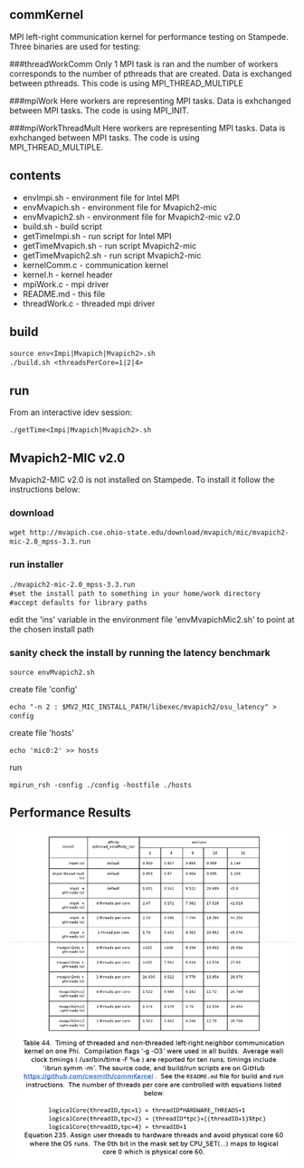 ## commKernel
MPI left-right communication kernel for performance testing on Stampede.  Three binaries are used for testing:

###threadWorkComm
Only 1 MPI task is ran and the number of workers corresponds to the number of pthreads that are created. Data is exchanged between pthreads. This code is using MPI_THREAD_MULTIPLE

###mpiWork
Here workers are representing MPI tasks. Data is exhchanged between MPI tasks. The code is using MPI_INIT.

###mpiWorkThreadMult
Here workers are representing MPI tasks. Data is exhchanged between MPI tasks. The code is using MPI_THREAD_MULTIPLE.

## contents
- envImpi.sh - environment file for Intel MPI
- envMvapich.sh - environment file for Mvapich2-mic
- envMvapich2.sh - environment file for Mvapich2-mic v2.0
- build.sh - build script 
- getTimeImpi.sh - run script for Intel MPI
- getTimeMvapich.sh - run script Mvapich2-mic
- getTimeMvapich2.sh - run script Mvapich2-mic
- kernelComm.c - communication kernel
- kernel.h - kernel header
- mpiWork.c - mpi driver
- README.md - this file 
- threadWork.c - threaded mpi driver

## build
    source env<Impi|Mvapich|Mvapich2>.sh
    ./build.sh <threadsPerCore=1|2|4>

## run
From an interactive idev session:

    ./getTime<Impi|Mvapich|Mvapich2>.sh

## Mvapich2-MIC v2.0
Mvapich2-MIC v2.0 is not installed on Stampede.  To install it follow the instructions below:

### download
    wget http://mvapich.cse.ohio-state.edu/download/mvapich/mic/mvapich2-mic-2.0_mpss-3.3.run

### run installer
    ./mvapich2-mic-2.0_mpss-3.3.run
    #set the install path to something in your home/work directory
    #accept defaults for library paths 
edit the 'ins' variable in the environment file 'envMvapichMic2.sh' to point at the chosen install path

### sanity check the install by running the latency benchmark

    source envMvapich2.sh
create file 'config'

    echo "-n 2 : $MV2_MIC_INSTALL_PATH/libexec/mvapich2/osu_latency" > config
create file 'hosts'

    echo 'mic0:2' >> hosts
run

    mpirun_rsh -config ./config -hostfile ./hosts

## Performance Results

![alt text](
https://github.com/cwsmith/commKernel/raw/master/mpiThreadMultiplePerformanceOnPhi.png
"Performance Results")

